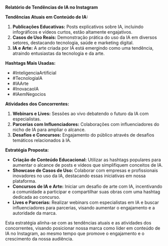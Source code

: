**Relatório de Tendências de IA no Instagram**

**Tendências Atuais em Conteúdo de IA:**
1. **Publicações Educativas:** Posts explicativos sobre IA, incluindo infográficos e vídeos curtos, estão altamente engajativos.
2. **Casos de Uso Reais:** Demonstração prática do uso da IA em diversos setores, destacando tecnologia, saúde e marketing digital.
3. **IA e Arte:** A arte criada por IA está emergindo como uma tendência, atraindo entusiastas da tecnologia e da arte.

**Hashtags Mais Usadas:**
- #InteligenciaArtificial
- #TecnologiaIA
- #IAArte
- #InovacaoIA
- #IAemNegocios

**Atividades dos Concorrentes:**
1. **Webinars e Lives:** Sessões ao vivo debatendo o futuro da IA com especialistas.
2. **Parcerias com Influenciadores:** Colaborações com influenciadores do nicho de IA para ampliar o alcance.
3. **Desafios e Concursos:** Engajamento do público através de desafios temáticos relacionados à IA.

**Estratégia Proposta:**
- **Criação de Conteúdo Educacional:** Utilizar as hashtags populares para aumentar o alcance de posts e vídeos que simplifiquem conceitos de IA.
- **Showcase de Casos de Uso:** Colaborar com empresas e profissionais inovadores no uso da IA, destacando essas iniciativas em nossa plataforma.
- **Concursos de IA e Arte:** Iniciar um desafio de arte com IA, incentivando a comunidade a participar e compartilhar suas obras com uma hashtag dedicada ao concurso.
- **Lives e Parcerias:** Realizar webinars com especialistas em IA e buscar influenciadores para parcerias, visando aumentar o engajamento e a autoridade da marca.

Esta estratégia alinha-se com as tendências atuais e as atividades dos concorrentes, visando posicionar nossa marca como líder em conteúdo de IA no Instagram, ao mesmo tempo que promove o engajamento e o crescimento da nossa audiência.